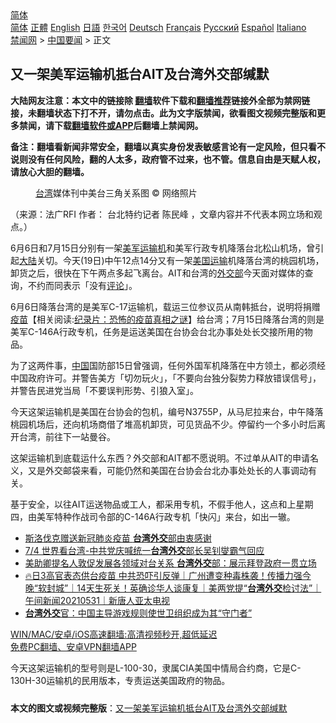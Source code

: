  <!-- 面包屑导航 --> <div class="breadcrumb"><!-- GTranslate: https://gtranslate.io/ -->  <div class="switcher notranslate">  <div class="selected">  <a href="#" onclick="return false;"> 简体</a>  </div>  <div class="option">  <a href="https://www.bannedbook.org" onclick="doGTranslate('zh-CN|zh-CN');jQuery('div.switcher div.selected a').html(jQuery(this).html());return false;" title="简体中文" class="nturl selected"> 简体</a>  <a href="https://www.bannedbook.org/zh-tw/" onclick="doGTranslate('zh-CN|zh-TW');jQuery('div.switcher div.selected a').html(jQuery(this).html());return false;" title="繁體中文" class="nturl"> 正體</a>  <a href="https://www.bannedbook.org/en/" onclick="doGTranslate('zh-CN|en');jQuery('div.switcher div.selected a').html(jQuery(this).html());return false;" title="English" class="nturl"> English</a>  <a href="https://www.bannedbook.org/ja/" onclick="doGTranslate('zh-CN|ja');jQuery('div.switcher div.selected a').html(jQuery(this).html());return false;" title="日本語" class="nturl"> 日語</a>  <a href="https://www.bannedbook.org/ko/" onclick="doGTranslate('zh-CN|ko');jQuery('div.switcher div.selected a').html(jQuery(this).html());return false;" title="한국어" class="nturl"> 한국어</a>  <a href="https://www.bannedbook.org/de/" onclick="doGTranslate('zh-CN|de');jQuery('div.switcher div.selected a').html(jQuery(this).html());return false;" title="Deutsch" class="nturl"> Deutsch</a>  <a href="https://www.bannedbook.org/fr/" onclick="doGTranslate('zh-CN|fr');jQuery('div.switcher div.selected a').html(jQuery(this).html());return false;" title="Français" class="nturl"> Français</a>  <a href="https://www.bannedbook.org/ru/" onclick="doGTranslate('zh-CN|ru');jQuery('div.switcher div.selected a').html(jQuery(this).html());return false;" title="Русский" class="nturl"> Русский</a>  <a href="https://www.bannedbook.org/es/" onclick="doGTranslate('zh-CN|es');jQuery('div.switcher div.selected a').html(jQuery(this).html());return false;" title="Español" class="nturl"> Español</a>  <a href="https://www.bannedbook.org/it/" onclick="doGTranslate('zh-CN|it');jQuery('div.switcher div.selected a').html(jQuery(this).html());return false;" title="Italiano" class="nturl"> Italiano</a>  </div>  </div>      <div class='breadcrumb-sub'><!-- Breadcrumb NavXT 6.3.0 --> <a href="https://www.bannedbook.org/" class="home">禁闻网</a> &gt; <a href="https://www.bannedbook.org/bnews/headline/" class="category">中国要闻</a> &gt; 正文</div></div><h2>又一架美军运输机抵台AIT及台湾外交部缄默</h2> <p class="notice"><b>大陆网友注意：本文中的链接除 <a href="https://github.com/bannedbook/fanqiang" >翻墙</a>软件下载和<a href="https://github.com/killgcd/justmysocks/blob/master/README.md">翻墙推荐</a>链接外全部为禁网链接，未翻墙状态下打不开，请勿点击。此为文字版禁闻，欲看图文视频完整版和更多禁闻，请下载<a href="https://github.com/bannedbook/fanqiang">翻墙软件或APP</a>后翻墙上禁闻网。</p><p>备注：翻墙看新闻非常安全，翻墙以真实身份发表敏感言论有一定风险，但只看不说则没有任何风险，翻的人太多，政府管不过来，也不管。信息自由是天赋人权，请放心大胆的翻墙。</b></p>  <div class="entry"> <figure>                <figcaption>                <a href="https://www.bannedbook.org/bnews/tag/%e5%8f%b0%e6%b9%be/" class="st_tag internal_tag" rel="tag" title="标签 台湾 下的日志">台湾</a>媒体刊中美台三角关系图                © 网络照片            </figcaption></figure> <p>（来源：法广RFI                                      作者：                                                                                                     台北特约记者 陈民峰                                                                                            ，文章内容并不代表本网立场和观点。）</p> <p >                    6月6日和7月15日分别有一架<a href="https://www.bannedbook.org/bnews/tag/%e7%be%8e%e5%86%9b/" class="st_tag internal_tag" rel="tag" title="标签 美军 下的日志">美军</a><a href="https://www.bannedbook.org/bnews/tag/%e8%bf%90%e8%be%93%e6%9c%ba/" class="st_tag internal_tag" rel="tag" title="标签 运输机 下的日志">运输机</a>和美军行政专机降落台北松山机场，曾引起<span class='wp_keywordlink_affiliate'><a href="https://www.bannedbook.org/" title="大陆" target="_blank">大陆</a></span>关切。今天(19日)中午12点14分又有一架<a href="https://www.bannedbook.org/bnews/tag/%e7%be%8e%e5%9b%bd/" class="st_tag internal_tag" rel="tag" title="标签 美国 下的日志">美国</a><a href="https://www.bannedbook.org/bnews/tag/%E8%BF%90%E8%BE%93/" class="st_tag internal_tag" rel="tag" title="标签 运输 下的日志">运输</a>机降落台湾的桃园机场，卸货之后，很快在下午两点多起飞离台。AIT和台湾的<a href="https://www.bannedbook.org/bnews/tag/%E5%A4%96%E4%BA%A4%E9%83%A8/" class="st_tag internal_tag" rel="tag" title="标签 外交部 下的日志">外交部</a>今天面对媒体的查询，不约而同表示「没有<span class='wp_keywordlink_affiliate'><a href="https://www.bannedbook.org/bnews/comments/" title="新闻评论" target="_blank">评论</a></span>」。                </p>  <p>6月6日降落台湾的是美军C-17运输机，载运三位参议员从南韩抵台，说明将捐赠<span class='wp_keywordlink'><a href="https://www.bannedbook.org/bnews/tculture/20160630/551027.html" title="疫苗" target="_blank">疫苗</a></span>【相关阅读:<a href='https://www.bannedbook.org/bnews/topimagenews/20180408/925060.html' target='_blank'>纪录片：恐怖的疫苗真相之谜</a>】给台湾；7月15日降落台湾的则是美军C-146A行政专机，任务是运送美国在台协会台北办事处处长交接所用的物品。</p> <p>为了这两件事，<span class='wp_keywordlink_affiliate'><a href="https://www.bannedbook.org/" title="中国" target="_blank">中国</a></span>国防部15日曾强调，任何外国军机降落在中方领土，都必须经中国政府许可。并警告美方「切勿玩火」，「不要向台独分裂势力释放错误信号」，并警告民进党当局「不要误判形势、引狼入室」。</p>  <p>今天这架运输机是美国在台协会的包机，编号N3755P，从马尼拉来台，中午降落桃园机场后，还向机场商借了堆高机卸货，可见货品不少。停留约一个多小时后离开台湾，前往下一站曼谷。</p> <p>这架运输机到底载运什么东西？外交部和AIT都不愿说明。不过单从AIT的申请名义，又是外交邮袋来看，可能仍然和美国在台协会台北办事处处长的人事调动有关。</p>  <p>基于安全，以往AIT运送物品或工人，都采用专机，不假手他人，这点和上星期四，由美军特种作战司令部的C-146A行政专机「快闪」来台，如出一辙。</p> <ul class='op-related-articles' title='相关阅读'> <li><a href='https://www.bannedbook.org/bnews/headline/20210716/1588428.html' target='_blank'>斯洛伐克赠送新冠肺炎疫苗 <b>台湾外交</b>部由衷感谢</a></li> <li><a href='https://www.bannedbook.org/bnews/taiwannews/20210705/1580546.html' target='_blank'>7/4 世界看台湾-中共党庆喊统一<b>台湾外交</b>部长吴钊燮霸气回应</a></li> <li><a href='https://www.bannedbook.org/bnews/headline/20210617/1568198.html' target='_blank'>美助卿提名人敦促发展各领域对台关系 <b>台湾外交</b>部：展示拜登政府一贯立场</a></li> <li><a href='https://www.bannedbook.org/bnews/taiwannews/20210531/1557197.html' target='_blank'>🔥日3高官表态供台疫苗 中共恐吓引反弹｜广州遭变种毒株袭！传播力强今晚“软封城”｜14天生死关！英确诊华人谈康复｜美两党提“<b>台湾外交</b>检讨法”｜午间新闻20210531｜新唐人亚太电视</a></li> <li><a href='https://www.bannedbook.org/bnews/taiwannews/20210527/1554733.html' target='_blank'><b>台湾外交</b>官：中国主导游戏规则使世卫组织成为其“守门者”</a></li> </ul> <p class="texttj"> <a href="https://github.com/bannedbook/fanqiang/wiki/V2ray%E6%9C%BA%E5%9C%BA" target="_blank">WIN/MAC/安卓/iOS高速翻墙:高清视频秒开,超低延迟</a><br/> <a href="https://github.com/bannedbook/fanqiang/wiki/%E7%A6%81%E9%97%BB%E7%BD%91%E5%AE%89%E5%8D%93%E7%BF%BB%E5%A2%99%E6%96%B0%E9%97%BBAPP" target="_blank">免费PC翻墙、安卓VPN翻墙APP</a></p> <p>今天这架运输机的型号则是L-100-30，隶属CIA美国中情局合约商，它是C-130H-30运输机的民用版本，专责运送美国政府的物品。</p><a name='sharetosocial'></a>  <div style="margin-bottom:5px;padding-bottom:5px;clear:both"> <div id="archive-pix-1" class="banner-ads"> <!-- AuctionX Display platform tag START --> <div id="26318x728x90x621x_ADSLOT2" clicktrack="%%CLICK_URL_ESC%%"></div> <!-- AuctionX Display platform tag END --> </div> <div id="archive-pix-2" class="banner-ads"> <!-- AuctionX Display platform tag START --> <div id="26315x300x250x621x_ADSLOT2" clicktrack="%%CLICK_URL_ESC%%"></div> <!-- AuctionX Display platform tag END --> </div> </div>  <div id="archive-pix-1" class="banner-ads"> <!-- AuctionX Display platform tag START --> <div id="26318x728x90x621x_ADSLOT3" clicktrack="%%CLICK_URL_ESC%%"></div> <!-- AuctionX Display platform tag END --> </div> <div><b>本文的图文或视频完整版</b>：<a href='https://www.bannedbook.org/bnews/headline/20210719/1590067.html'>又一架美军运输机抵台AIT及台湾外交部缄默</a></div>  </div><!--END ENTRY--> 